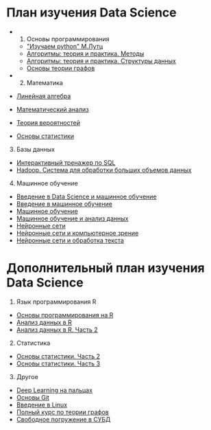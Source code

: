 # План изучения Data Science
- 1. Основы программирования
  - ["Изучаем python" М.Лутц](https://codernet.ru/books/python/izuchaem_python_4-e_izdanie_mark_lutc/)
  - [Алгоритмы: теория и практика. Методы](https://stepik.org/course/217/promo)
  - [Алгоритмы: теория и практика. Структуры данных](https://stepik.org/course/1547/promo)
  - [Основы теории графов](https://stepik.org/course/126/promo)

- 2. Математика
 - [Линейная алгебра](https://stepik.org/course/2461/promo)
 - [Математический анализ](https://stepik.org/course/95/promo)
 - [Теория вероятностей](https://stepik.org/course/3089/promo)
 - [Основы статистики](https://stepik.org/course/76/promo)

3. Базы данных
 - [Интерактивный тренажер по SQL](https://stepik.org/course/63054/promo)
 - [Hadoop. Система для обработки больших объемов данных](https://stepik.org/course/150/promo)

4. Машинное обучение
 - [Введение в Data Science и машинное обучение](https://stepik.org/course/4852/promo)
 - [Введение в машинное обучение](https://www.coursera.org/learn/vvedenie-mashinnoe-obuchenie)
 - [Машинное обучение](https://www.youtube.com/watch?v=OAy96yiWohk&list=PLVlY_7IJCMJdgcCtQfzj5j8OVB_Y0GJCl)
 - [Машинное обучение и анализ данных](https://www.coursera.org/specializations/machine-learning-data-analysis?aid=true#courses)
 - [Нейронные сети](https://stepik.org/course/401/promo)
 - [Нейронные сети и компьютерное зрение](https://stepik.org/course/50352/promo)
 - [Нейронные сети и обработка текста](https://stepik.org/course/54098/promo)


# Дополнительный план изучения Data Science
1. Язык программирования R
 - [Основы программирования на R](https://stepik.org/course/497/promo#toc)
 - [Анализ данных в R](https://stepik.org/course/129/promo)
 - [Анализ данных в R. Часть 2](https://stepik.org/course/724/promo)

2. Статистика
 - [Основы статистики. Часть 2](https://stepik.org/course/524/promo)
 - [Основы статистики. Часть 3](https://stepik.org/course/2152/promo)

3. Другое
 - [Deep Learning на пальцах](https://dlcourse.ai/)
 - [Основы Git](https://stepik.org/course/3145/promo)
 - [Введение в Linux](https://stepik.org/course/73/promo)
 - [Полный курс по теории графов](https://stepik.org/course/5608/promo)
 - [Свободное погружение в СУБД](https://stepik.org/course/70710/promo)
